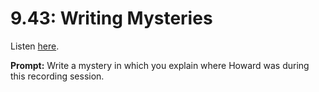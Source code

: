 # 9.43: Writing Mysteries 

Listen [here](http://www.writingexcuses.com/2014/10/19/writing-excuses-9-43-writing-mysteries/). 

**Prompt:** Write a mystery in which you explain where Howard was during this recording session.